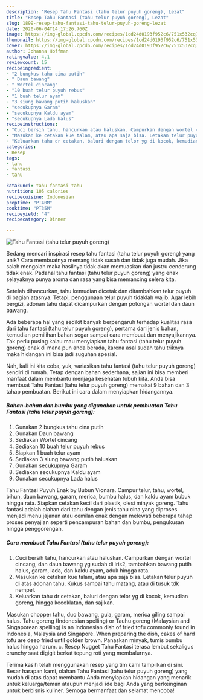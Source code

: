 ```yaml
---
description: "Resep Tahu Fantasi (tahu telur puyuh goreng), Lezat"
title: "Resep Tahu Fantasi (tahu telur puyuh goreng), Lezat"
slug: 1899-resep-tahu-fantasi-tahu-telur-puyuh-goreng-lezat
date: 2020-06-04T14:17:26.760Z
image: https://img-global.cpcdn.com/recipes/1cd24d0193f952c6/751x532cq70/tahu-fantasi-tahu-telur-puyuh-goreng-foto-resep-utama.jpg
thumbnail: https://img-global.cpcdn.com/recipes/1cd24d0193f952c6/751x532cq70/tahu-fantasi-tahu-telur-puyuh-goreng-foto-resep-utama.jpg
cover: https://img-global.cpcdn.com/recipes/1cd24d0193f952c6/751x532cq70/tahu-fantasi-tahu-telur-puyuh-goreng-foto-resep-utama.jpg
author: Johanna Hoffman
ratingvalue: 4.1
reviewcount: 15
recipeingredient:
- "2 bungkus tahu cina putih"
- " Daun bawang"
- " Wortel cincang"
- "10 buah telur puyuh rebus"
- "1 buah telur ayam"
- "3 siung bawang putih haluskan"
- "secukupnya Garam"
- "secukupnya Kaldu ayam"
- "secukupnya Lada halus"
recipeinstructions:
- "Cuci bersih tahu, hancurkan atau haluskan. Campurkan dengan wortel cincang, dan daun bawang yg sudah di iris2, tambahkan bawang putih halus, garam, lada, dan kaldu ayam, aduk hingga rata."
- "Masukan ke cetakan kue talam, atau apa saja bisa. Letakan telur puyuh di atas adonan tahu. Kukus sampai tahu matang, atau di tusuk tdk nempel."
- "Keluarkan tahu dr cetakan, baluri dengan telor yg di kocok, kemudian goreng, hingga kecoklatan, dan sajikan."
categories:
- Resep
tags:
- tahu
- fantasi
- tahu

katakunci: tahu fantasi tahu 
nutrition: 105 calories
recipecuisine: Indonesian
preptime: "PT40M"
cooktime: "PT35M"
recipeyield: "4"
recipecategory: Dinner

---
```



![Tahu Fantasi (tahu telur puyuh goreng)](https://img-global.cpcdn.com/recipes/1cd24d0193f952c6/751x532cq70/tahu-fantasi-tahu-telur-puyuh-goreng-foto-resep-utama.jpg)

Sedang mencari inspirasi resep tahu fantasi (tahu telur puyuh goreng) yang unik? Cara membuatnya memang tidak susah dan tidak juga mudah. Jika salah mengolah maka hasilnya tidak akan memuaskan dan justru cenderung tidak enak. Padahal tahu fantasi (tahu telur puyuh goreng) yang enak selayaknya punya aroma dan rasa yang bisa memancing selera kita.

Setelah dihancurkan, tahu kemudian dicetak dan ditambahkan telur puyuh di bagian atasnya. Tetapi, penggunaan telur puyuh tidaklah wajib. Agar lebih bergizi, adonan tahu dapat dicampurkan dengan potongan wortel dan daun bawang.

Ada beberapa hal yang sedikit banyak berpengaruh terhadap kualitas rasa dari tahu fantasi (tahu telur puyuh goreng), pertama dari jenis bahan, kemudian pemilihan bahan segar sampai cara membuat dan menyajikannya. Tak perlu pusing kalau mau menyiapkan tahu fantasi (tahu telur puyuh goreng) enak di mana pun anda berada, karena asal sudah tahu triknya maka hidangan ini bisa jadi suguhan spesial.


Nah, kali ini kita coba, yuk, variasikan tahu fantasi (tahu telur puyuh goreng) sendiri di rumah. Tetap dengan bahan sederhana, sajian ini bisa memberi manfaat dalam membantu menjaga kesehatan tubuh kita. Anda bisa membuat Tahu Fantasi (tahu telur puyuh goreng) memakai 9 bahan dan 3 tahap pembuatan. Berikut ini cara dalam menyiapkan hidangannya.

<!--inarticleads1-->

##### Bahan-bahan dan bumbu yang digunakan untuk pembuatan Tahu Fantasi (tahu telur puyuh goreng):

1. Gunakan 2 bungkus tahu cina putih
1. Gunakan  Daun bawang
1. Sediakan  Wortel cincang
1. Sediakan 10 buah telur puyuh rebus
1. Siapkan 1 buah telur ayam
1. Sediakan 3 siung bawang putih haluskan
1. Gunakan secukupnya Garam
1. Sediakan secukupnya Kaldu ayam
1. Gunakan secukupnya Lada halus


Tahu Fantasi Puyuh Enak by Bubun Vionara. Campur telur, tahu, wortel, bihun, daun bawang, garam, merica, bumbu halus, dan kaldu ayam bubuk hingga rata. Siapkan cetakan kecil dari plastik, olesi minyak goreng. Tahu fantasi adalah olahan dari tahu dengan jenis tahu cina yang diproses menjadi menu jajanan atau cemilan enak dengan melewati beberapa tahap proses penyajian seperti pencampuran bahan dan bumbu, pengukusan hingga penggorengan. 

<!--inarticleads2-->

##### Cara membuat Tahu Fantasi (tahu telur puyuh goreng):

1. Cuci bersih tahu, hancurkan atau haluskan. Campurkan dengan wortel cincang, dan daun bawang yg sudah di iris2, tambahkan bawang putih halus, garam, lada, dan kaldu ayam, aduk hingga rata.
1. Masukan ke cetakan kue talam, atau apa saja bisa. Letakan telur puyuh di atas adonan tahu. Kukus sampai tahu matang, atau di tusuk tdk nempel.
1. Keluarkan tahu dr cetakan, baluri dengan telor yg di kocok, kemudian goreng, hingga kecoklatan, dan sajikan.


Masukan chopper tahu, duo bawang, gula, garam, merica giling sampai halus. Tahu goreng (Indonesian spelling) or Tauhu goreng (Malaysian and Singaporean spelling) is an Indonesian dish of fried tofu commonly found in Indonesia, Malaysia and Singapore. When preparing the dish, cakes of hard tofu are deep fried until golden brown. Panaskan minyak, tumis bumbu halus hingga harum. c. Resep Nugget Tahu Fantasi terasa lembut sekaligus crunchy saat digigit berkat tepung roti yang membalurnya. 

Terima kasih telah menggunakan resep yang tim kami tampilkan di sini. Besar harapan kami, olahan Tahu Fantasi (tahu telur puyuh goreng) yang mudah di atas dapat membantu Anda menyiapkan hidangan yang menarik untuk keluarga/teman ataupun menjadi ide bagi Anda yang berkeinginan untuk berbisnis kuliner. Semoga bermanfaat dan selamat mencoba!
